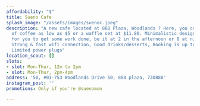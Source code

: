 ```yaml
---
affordability: "$"
title: Sueno Cafe
splash_image: "/assets/images/suenoc.jpeg"
description: "A new cafe located at 888 Plaza, Woodlands ? Here, you can get a cup
  of coffee as low as $5 or a waffle set at $11.80. Minimalistic designs & furniture
  for you to get some work done, be it at 2 in the afternoon or 8 at night.   \n  \nPros:
  Strong & fast wifi connection, Good drinks/desserts, Booking is up to 2hr  \nCons:
  Limited power plugs"
location_scout: []
slots:
- slot: Mon-Thur, 12m to 2pm
- slot: Mon-Thur, 2pm-4pm
address: '50, #01-753 Woodlands Drive 50, 888 plaza, 730888'
instagram_post: ''
promotions: Only if you're @suenomon

---
```

